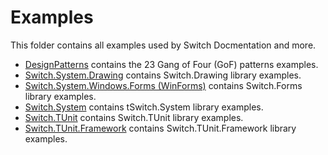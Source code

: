 # Examples

This folder contains all examples used by Switch Docmentation and more.

* [DesignPatterns](./DesignPatterns) contains the 23 Gang of Four (GoF) patterns examples.
* [Switch.System.Drawing](./Switch.System.Drawing) contains Switch.Drawing library examples.
* [Switch.System.Windows.Forms (WinForms)](./Switch.System.Windows.Forms) contains Switch.Forms library examples.
* [Switch.System](./Switch.System) contains tSwitch.System library examples.
* [Switch.TUnit](./Switch.TUnit) contains Switch.TUnit library examples.
* [Switch.TUnit.Framework](./Switch.TUnit.Framework) contains Switch.TUnit.Framework library examples.
